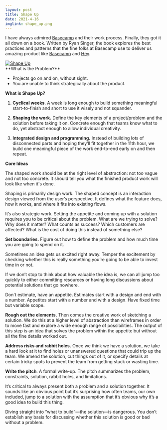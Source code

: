 ```yaml
---
layout: post
title: Shape Up
date: 2021-4-16
imglink: shape_up.png
---
```


I have always admired [Basecamp](https://basecamp.com/) and their work process. Finally, they got it all down on a book. Written by Ryan Singer, the book explores the best practices and patterns that the fine folks at Basecamp use to deliver us amazing product like [Basecamp](https://basecamp.com/) and [Hey](https://hey.com/). 

<div class="book centered">
  <a target="_blank" href="{{site.bookshelf}}/{{ page.imglink }}">
    <img src="{{site.bookshelf}}/{{ page.imglink }}" alt="Shape Up">
  </a>
</div>
**What is the Problem?**

- Projects go on and on, without sight.
- You are unable to think strategically about the product.

**What is Shape Up?**

1. **Cyclical weeks**. A week is long enough to build something meaningful start-to-finish and short to use it wisely and not squander.

2. **Shaping the work.** Define the key elements of a project/problem and the solution before taking it on. Concrete enough that teams know what to do, yet abstract enough to allow individual creativity.

3. **Integrated design and programming.** Instead of building lots of disconnected parts and hoping they’ll fit together in the 11th hour, we build one meaningful piece of the work end-to-end early on and then repeat.

**Core Ideas**

The shaped work should be at the right level of abstraction: not too vague and not too concrete. It should tell you what the finished product work will look like when it's done.

Shaping is primarily design work. The shaped concept is an interaction design viewed from the user’s perspective. It defines what the feature does, how it works, and where it fits into existing flows.

It’s also strategic work. Setting the appetite and coming up with a solution requires you to be critical about the problem. What are we trying to solve? Why does it matter? What counts as success? Which customers are affected? What is the cost of doing this instead of something else?

**Set boundaries.** Figure out how to define the problem and how much time you are going to spend on it.

Sometimes an idea gets us excited right away. Temper the excitement by checking whether this is really something you’re going to be able to invest time in or not.

If we don’t stop to think about how valuable the idea is, we can all jump too quickly to either committing resources or having long discussions about potential solutions that go nowhere.

Don't estimate, have an appetite. Estimates start with a design and end with a number. Appetites start with a number and with a design. Have fixed time but variable scope.  

**Rough out the elements.** Then comes the creative work of sketching a solution. We do this at a higher level of abstraction than wireframes in order to move fast and explore a wide enough range of possibilities. The output of this step is an idea that solves the problem within the appetite but without all the fine details worked out.

**Address risks and rabbit holes.** Once we think we have a solution, we take a hard look at it to find holes or unanswered questions that could trip up the team. We amend the solution, cut things out of it, or specify details at certain tricky spots to prevent the team from getting stuck or wasting time.

**Write the pitch**. A formal write-up. The pitch summarizes the problem, constraints, solution, rabbit holes, and limitations. 

It’s critical to always present both a problem and a solution together. It sounds like an obvious point but it’s surprising how often teams, our own included, jump to a solution with the assumption that it’s obvious why it’s a good idea to build this thing.

Diving straight into “what to build”—the solution—is dangerous. You don’t establish any basis for discussing whether this solution is good or bad without a problem. 

